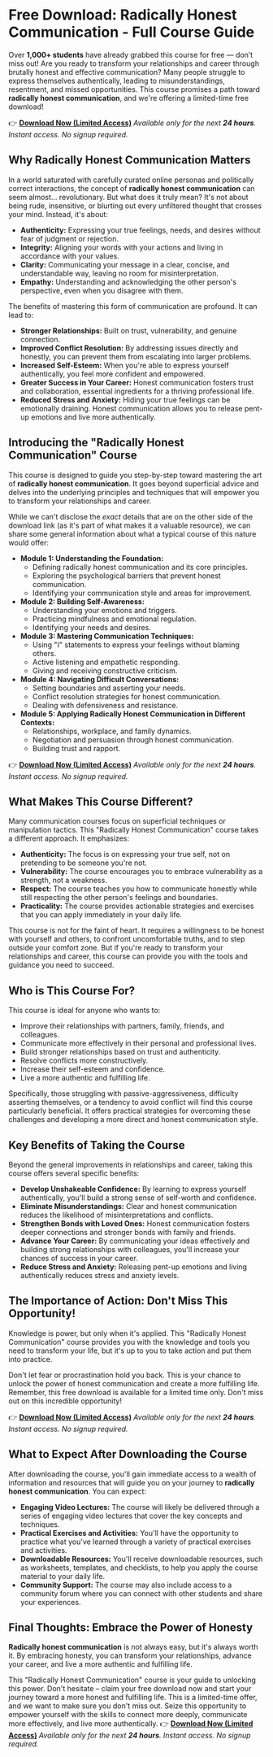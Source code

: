 # Free Download: Radically Honest Communication - Full Course Guide

Over **1,000+ students** have already grabbed this course for free — don’t miss out! Are you ready to transform your relationships and career through brutally honest and effective communication? Many people struggle to express themselves authentically, leading to misunderstandings, resentment, and missed opportunities. This course promises a path toward **radically honest communication**, and we're offering a limited-time free download!

👉 **[Download Now (Limited Access)](https://udemywork.com/radically-honest)**
_Available only for the next **24 hours**. Instant access. No signup required._

## Why Radically Honest Communication Matters

In a world saturated with carefully curated online personas and politically correct interactions, the concept of **radically honest communication** can seem almost… revolutionary. But what does it truly mean? It's not about being rude, insensitive, or blurting out every unfiltered thought that crosses your mind. Instead, it's about:

*   **Authenticity:** Expressing your true feelings, needs, and desires without fear of judgment or rejection.
*   **Integrity:** Aligning your words with your actions and living in accordance with your values.
*   **Clarity:** Communicating your message in a clear, concise, and understandable way, leaving no room for misinterpretation.
*   **Empathy:** Understanding and acknowledging the other person's perspective, even when you disagree with them.

The benefits of mastering this form of communication are profound. It can lead to:

*   **Stronger Relationships:** Built on trust, vulnerability, and genuine connection.
*   **Improved Conflict Resolution:** By addressing issues directly and honestly, you can prevent them from escalating into larger problems.
*   **Increased Self-Esteem:** When you're able to express yourself authentically, you feel more confident and empowered.
*   **Greater Success in Your Career:** Honest communication fosters trust and collaboration, essential ingredients for a thriving professional life.
*   **Reduced Stress and Anxiety:** Hiding your true feelings can be emotionally draining. Honest communication allows you to release pent-up emotions and live more authentically.

## Introducing the "Radically Honest Communication" Course

This course is designed to guide you step-by-step toward mastering the art of **radically honest communication**. It goes beyond superficial advice and delves into the underlying principles and techniques that will empower you to transform your relationships and career.

While we can't disclose the *exact* details that are on the other side of the download link (as it's part of what makes it a valuable resource), we can share some general information about what a typical course of this nature would offer:

*   **Module 1: Understanding the Foundation:**
    *   Defining radically honest communication and its core principles.
    *   Exploring the psychological barriers that prevent honest communication.
    *   Identifying your communication style and areas for improvement.
*   **Module 2: Building Self-Awareness:**
    *   Understanding your emotions and triggers.
    *   Practicing mindfulness and emotional regulation.
    *   Identifying your needs and desires.
*   **Module 3: Mastering Communication Techniques:**
    *   Using "I" statements to express your feelings without blaming others.
    *   Active listening and empathetic responding.
    *   Giving and receiving constructive criticism.
*   **Module 4: Navigating Difficult Conversations:**
    *   Setting boundaries and asserting your needs.
    *   Conflict resolution strategies for honest communication.
    *   Dealing with defensiveness and resistance.
*   **Module 5: Applying Radically Honest Communication in Different Contexts:**
    *   Relationships, workplace, and family dynamics.
    *   Negotiation and persuasion through honest communication.
    *   Building trust and rapport.

👉 **[Download Now (Limited Access)](https://udemywork.com/radically-honest)**
_Available only for the next **24 hours**. Instant access. No signup required._

## What Makes This Course Different?

Many communication courses focus on superficial techniques or manipulation tactics. This "Radically Honest Communication" course takes a different approach. It emphasizes:

*   **Authenticity:** The focus is on expressing your true self, not on pretending to be someone you're not.
*   **Vulnerability:** The course encourages you to embrace vulnerability as a strength, not a weakness.
*   **Respect:** The course teaches you how to communicate honestly while still respecting the other person's feelings and boundaries.
*   **Practicality:** The course provides actionable strategies and exercises that you can apply immediately in your daily life.

This course is not for the faint of heart. It requires a willingness to be honest with yourself and others, to confront uncomfortable truths, and to step outside your comfort zone. But if you're ready to transform your relationships and career, this course can provide you with the tools and guidance you need to succeed.

## Who is This Course For?

This course is ideal for anyone who wants to:

*   Improve their relationships with partners, family, friends, and colleagues.
*   Communicate more effectively in their personal and professional lives.
*   Build stronger relationships based on trust and authenticity.
*   Resolve conflicts more constructively.
*   Increase their self-esteem and confidence.
*   Live a more authentic and fulfilling life.

Specifically, those struggling with passive-aggressiveness, difficulty asserting themselves, or a tendency to avoid conflict will find this course particularly beneficial. It offers practical strategies for overcoming these challenges and developing a more direct and honest communication style.

## Key Benefits of Taking the Course

Beyond the general improvements in relationships and career, taking this course offers several specific benefits:

*   **Develop Unshakeable Confidence:** By learning to express yourself authentically, you'll build a strong sense of self-worth and confidence.
*   **Eliminate Misunderstandings:** Clear and honest communication reduces the likelihood of misinterpretations and conflicts.
*   **Strengthen Bonds with Loved Ones:** Honest communication fosters deeper connections and stronger bonds with family and friends.
*   **Advance Your Career:** By communicating your ideas effectively and building strong relationships with colleagues, you'll increase your chances of success in your career.
*   **Reduce Stress and Anxiety:** Releasing pent-up emotions and living authentically reduces stress and anxiety levels.

## The Importance of Action: Don't Miss This Opportunity!

Knowledge is power, but only when it's applied. This "Radically Honest Communication" course provides you with the knowledge and tools you need to transform your life, but it's up to you to take action and put them into practice.

Don't let fear or procrastination hold you back. This is your chance to unlock the power of honest communication and create a more fulfilling life. Remember, this free download is available for a limited time only. Don't miss out on this incredible opportunity!

👉 **[Download Now (Limited Access)](https://udemywork.com/radically-honest)**
_Available only for the next **24 hours**. Instant access. No signup required._

## What to Expect After Downloading the Course

After downloading the course, you'll gain immediate access to a wealth of information and resources that will guide you on your journey to **radically honest communication**. You can expect:

*   **Engaging Video Lectures:** The course will likely be delivered through a series of engaging video lectures that cover the key concepts and techniques.
*   **Practical Exercises and Activities:** You'll have the opportunity to practice what you've learned through a variety of practical exercises and activities.
*   **Downloadable Resources:** You'll receive downloadable resources, such as worksheets, templates, and checklists, to help you apply the course material to your daily life.
*   **Community Support:** The course may also include access to a community forum where you can connect with other students and share your experiences.

## Final Thoughts: Embrace the Power of Honesty

**Radically honest communication** is not always easy, but it's always worth it. By embracing honesty, you can transform your relationships, advance your career, and live a more authentic and fulfilling life.

This "Radically Honest Communication" course is your guide to unlocking this power. Don't hesitate – claim your free download now and start your journey toward a more honest and fulfilling life. This is a limited-time offer, and we want to make sure you don't miss out. Seize this opportunity to empower yourself with the skills to connect more deeply, communicate more effectively, and live more authentically.
👉 **[Download Now (Limited Access)](https://udemywork.com/radically-honest)**
_Available only for the next **24 hours**. Instant access. No signup required._
